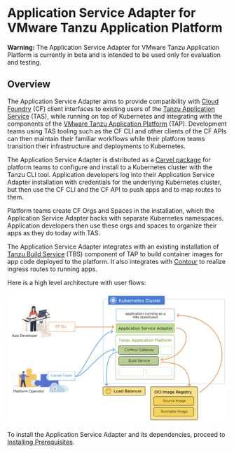 # Application Service Adapter for VMware Tanzu Application Platform


<p class="note warning">
<strong>Warning:</strong> The Application Service Adapter for VMware Tanzu Application Platform is currently in beta and is intended to be used only for evaluation and testing.
</p>

## Overview 

The Application Service Adapter aims to provide compatibility with [Cloud Foundry](https://www.cloudfoundry.org/) (CF) client interfaces to existing users of the [Tanzu Application Service](https://tanzu.vmware.com/application-service) (TAS), while running on top of Kubernetes and integrating with the components of the [VMware Tanzu Application Platform](https://tanzu.vmware.com/application-platform) (TAP). Development teams using TAS tooling such as the CF CLI and other clients of the CF APIs can then maintain their familiar workflows while their platform teams transition their infrastructure and deployments to Kubernetes.

The Application Service Adapter is distributed as a [Carvel package](https://carvel.dev/) for platform teams to configure and install to a Kubernetes cluster with the Tanzu CLI tool. Application developers log into their Application Service Adapter installation with credentials for the underlying Kubernetes cluster, but then use the CF CLI and the CF API to push apps and to map routes to them.

Platform teams create CF Orgs and Spaces in the installation, which the Application Service Adapter backs with separate Kubernetes namespaces. Application developers then use these orgs and spaces to organize their apps as they do today with TAS.

The Application Service Adapter integrates with an existing installation of [Tanzu Build Service](https://tanzu.vmware.com/build-service) (TBS) component of TAP to build container images for app code deployed to the platform. It also integrates with [Contour](https://projectcontour.io/) to realize ingress routes to running apps.

Here is a high level architecture with user flows:

![Application Service Adapter architecture diagram with user flows](images/architecture.png)


To install the Application Service Adapter and its dependencies, proceed to [Installing Prerequisites](install-prerequisites.md).
